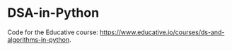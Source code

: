 # DSA-in-Python
Code for the Educative course: https://www.educative.io/courses/ds-and-algorithms-in-python.
